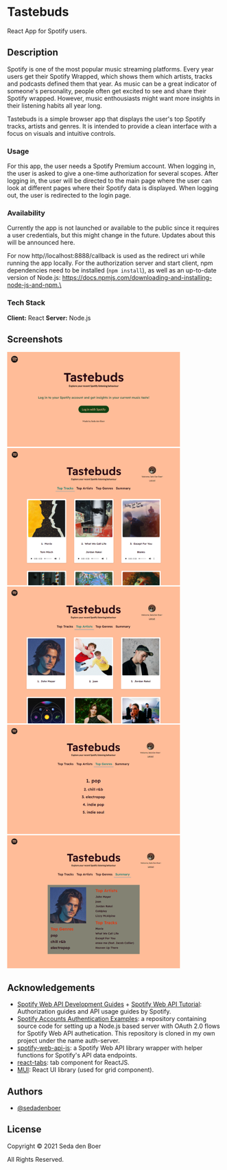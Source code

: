 # Tastebuds
React App for Spotify users.

## Description
Spotify is one of the most popular music streaming platforms. Every year users get their Spotify Wrapped, which shows them which artists, tracks and podcasts defined them that year. As music can be a great indicator of someone's personality, people often get excited to see and share their Spotify wrapped. However, music enthousiasts might want more insights in their listening habits all year long. 

Tastebuds is a simple browser app that displays the user's top Spotify tracks, artists and genres. It is intended to provide a clean interface with a focus on visuals and intuitive controls.

### Usage
For this app, the user needs a Spotify Premium account. When logging in, the user is asked to give a one-time authorization for several scopes. After logging in, the user will be directed to the main page where the user can look at different pages where their Spotify data is displayed. When logging out, the user is redirected to the login page.

### Availability
Currently the app is not launched or available to the public since it requires a user credentials, but this might change in the future. Updates about this will be announced here.

For now http//localhost:8888/callback is used as the redirect uri while running the app locally. For the authorization server and start client, npm dependencies need to be installed (`npm install`), as well as an up-to-date version of Node.js: https://docs.npmjs.com/downloading-and-installing-node-js-and-npm.\

### Tech Stack
**Client:** React
**Server:** Node.js

## Screenshots
<img src="doc/tastebuds_login.png" width="80%">
<img src="doc/tastebuds_tracks.png" width="80%">
<img src="doc/tastebuds_artists.png" width="80%">
<img src="doc/tastebuds_genres.png" width="80%">
<img src="doc/tastebuds_summary.png" width="80%">

## Acknowledgements
- [Spotify Web API Development Guides](https://developer.spotify.com/documentation/web-api/quick-start/) + [Spotify Web API Tutorial](https://developer.spotify.com/documentation/web-api/quick-start/): Authorization guides and API usage guides by Spotify.
 - [Spotify Accounts Authentication Examples](https://github.com/spotify/web-api-auth-examples): a repository containing source code for setting up a Node.js based server with OAuth 2.0 flows for Spotify Web API authetication. This repository is cloned in my own project under the name auth-server.
 - [spotify-web-api-js](https://github.com/jmperez/spotify-web-api-js): a Spotify Web API library wrapper with helper functions for Spotify's API data endpoints.
  - [react-tabs](https://github.com/reactjs/react-tabs): tab component for ReactJS.
- [MUI](https://mui.com/): React UI library (used for grid component).

## Authors
- [@sedadenboer](https://www.github.com/sedadenboer)

## License
Copyright © 2021 Seda den Boer

All Rights Reserved.
